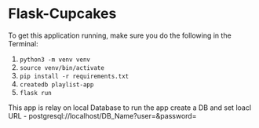 # Flask-Cupcakes

To get this application running, make sure you do the following in the Terminal:

1. `python3 -m venv venv`
2. `source venv/bin/activate`
3. `pip install -r requirements.txt`
4. `createdb playlist-app`
5. `flask run`

This app is relay on local Database to run the app create a DB and set loacl URL -
postgresql://localhost/DB_Name?user=<username>&password=<password>
